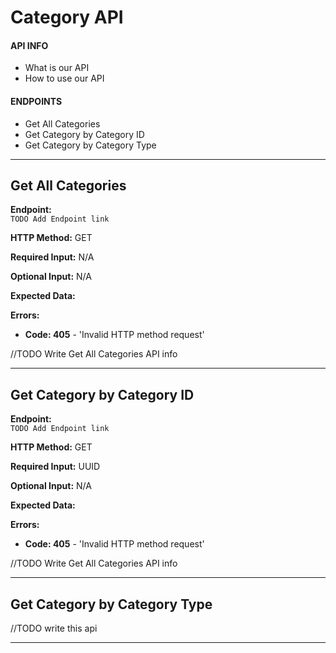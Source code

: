 # Category API

#### API INFO
* What is our API
* How to use our API

#### ENDPOINTS
* Get All Categories
* Get Category by Category ID
* Get Category by Category Type

---

## Get All Categories

**Endpoint:**   
`TODO Add Endpoint link`

**HTTP Method:** GET  

**Required Input:** N/A

**Optional Input:** N/A 

**Expected Data:** 
 
**Errors:**   
* **Code: 405** - 'Invalid HTTP method request'  

//TODO Write Get All Categories API info

---

## Get Category by Category ID

**Endpoint:**   
`TODO Add Endpoint link`

**HTTP Method:** GET  

**Required Input:** UUID

**Optional Input:** N/A

**Expected Data:** 
 
**Errors:**   
* **Code: 405** - 'Invalid HTTP method request'  

//TODO Write Get All Categories API info

---

## Get Category by Category Type

//TODO write this api

---